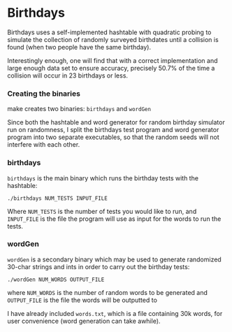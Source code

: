 # Birthdays

Birthdays uses a self-implemented hashtable with quadratic probing to simulate the collection of randomly surveyed birthdates until a collision is found (when two people have the same birthday). 

Interestingly enough, one will find that with a correct implementation and large enough data set to ensure accuracy, precisely 50.7% of the time a collision will occur in 23 birthdays or less.

### Creating the binaries
make creates two binaries: `birthdays` and `wordGen`

Since both the hashtable and word generator for random birthday simulator run on randomness, I split the birthdays test program and word generator program into two separate executables, so that the random seeds will not interfere with each other.

### birthdays
`birthdays` is the main binary which runs the birthday tests with the hashtable:

`./birthdays NUM_TESTS INPUT_FILE`

Where `NUM_TESTS` is the number of tests you would like to run, and `INPUT_FILE` is the file the program will use as input for the words to run the tests.

### wordGen
`wordGen` is a secondary binary which may be used to generate randomized 30-char strings and ints in order to carry out the birthday tests:

`./wordGen NUM_WORDS OUTPUT_FILE`

where `NUM_WORDS` is the number of random words to be generated and `OUTPUT_FILE` is the file the words will be outputted to

I have already included `words.txt`, which is a file containing 30k words, for user convenience (word generation can take awhile).